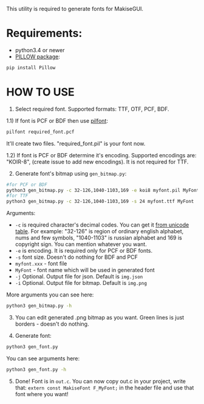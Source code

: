 This utility is required to generate fonts for MakiseGUI.

# Requirements:

- python3.4 or newer
- [PILLOW package](http://python-pillow.org/):
```Bash
pip install Pillow
```

# HOW TO USE

1) Select required font. Supported formats: TTF, OTF, PCF, BDF.

1.1) If font is PCF or BDF then use [pilfont](https://pillow.readthedocs.org/en/3.0.0/reference/ImageFont.html"""): 
```Bash
pilfont required_font.pcf
```
It'll create two files. "required_font.pil" is your font now.

1.2) If font is PCF or BDF determine it's encoding. Supported encodings are: "KOIR-8", (create issue to add new encodings). It is not required for TTF.

2) Generate font's bitmap using `gen_bitmap.py`:
```Bash
#for PCF or BDF
python3 gen_bitmap.py -c 32-126,1040-1103,169 -e koi8 myfont.pil MyFont
#for TTF
python3 gen_bitmap.py -c 32-126,1040-1103,169 -s 24 myfont.ttf MyFont
```
Arguments: 
* `-c` is required character's decimal codes. You can get it [from unicode table](https://unicode-table.com). For example: "32-126" is region of ordinary english alphabet, nums and few symbols, "1040-1103" is russian alphabet and 169 is copyright sign. You can mention whatever you want.
* `-e` is encoding. It is required only for PCF or BDF fonts.
* `-s` font size. Doesn't do nothing for BDF and PCF
* `myfont.xxx` - font file
* `MyFont` - font name which will be used in generated font
* `-j` Optional. Output file for json. Default is `img.json`
* `-i` Optional. Output file for bitmap. Default is `img.png`


More arguments you can see here:
```Bash
python3 gen_bitmap.py -h
```

3) You can edit generated .png bitmap as you want. Green lines is just borders - doesn't do nothing.

4) Generate font:
```Bash
python3 gen_font.py 
```

You can see arguments here:
```Bash
python3 gen_font.py -h 
```

5) Done! Font is in `out.c`. You can now copy out.c in your project, write that: `extern const MakiseFont F_MyFont;` in the header file and use that font where you want!
